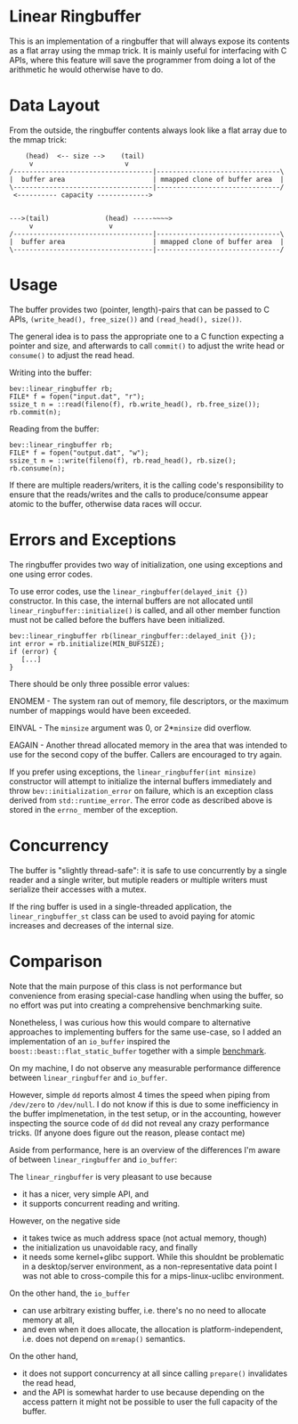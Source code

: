 # Linear Ringbuffer

This is an implementation of a ringbuffer that will always expose its contents
as a flat array using the mmap trick. It is mainly useful for interfacing with
C APIs, where this feature will save the programmer from doing a lot of the
arithmetic he would otherwise have to do.


# Data Layout

From the outside, the ringbuffer contents always look like a flat array
due to the mmap trick:


        (head)  <-- size -->    (tail)
         v                       v
    /-----------------------------------|-------------------------------\
    |  buffer area                      | mmapped clone of buffer area  |
    \-----------------------------------|-------------------------------/
     <---------- capacity ------------->


    --->(tail)              (head) -----~~~~>
         v                   v
    /-----------------------------------|-------------------------------\
    |  buffer area                      | mmapped clone of buffer area  |
    \-----------------------------------|-------------------------------/


# Usage

The buffer provides two (pointer, length)-pairs that can be passed to C APIs,
`(write_head(), free_size())` and `(read_head(), size())`.

The general idea is to pass the appropriate one to a C function expecting
a pointer and size, and afterwards to call `commit()` to adjust the write
head or `consume()` to adjust the read head.

Writing into the buffer:

    bev::linear_ringbuffer rb;
    FILE* f = fopen("input.dat", "r");
    ssize_t n = ::read(fileno(f), rb.write_head(), rb.free_size());
    rb.commit(n);

Reading from the buffer:

    bev::linear_ringbuffer rb;
    FILE* f = fopen("output.dat", "w");
    ssize_t n = ::write(fileno(f), rb.read_head(), rb.size();
    rb.consume(n);

If there are multiple readers/writers, it is the calling code's
responsibility to ensure that the reads/writes and the calls to
produce/consume appear atomic to the buffer, otherwise data races
will occur.


# Errors and Exceptions

The ringbuffer provides two way of initialization, one using exceptions
and one using error codes.

To use error codes, use the `linear_ringbuffer(delayed_init {})` constructor.
In this case, the internal buffers are not allocated until
`linear_ringbuffer::initialize()` is called, and all other member function
must not be called before the buffers have been initialized.

    bev::linear_ringbuffer rb(linear_ringbuffer::delayed_init {});
    int error = rb.initialize(MIN_BUFSIZE);
    if (error) {
       [...]
    }

There should be only three possible error values:

  ENOMEM - The system ran out of memory, file descriptors, or the maximum
           number of mappings would have been exceeded.

  EINVAL - The `minsize` argument was 0, or 2*`minsize` did overflow.

  EAGAIN - Another thread allocated memory in the area that was intended
           to use for the second copy of the buffer. Callers are encouraged
           to try again.

If you prefer using exceptions, the `linear_ringbuffer(int minsize)`
constructor will attempt to initialize the internal buffers immediately and
throw `bev::initialization_error` on failure, which is an exception class
derived from `std::runtime_error`. The error code as described above is
stored in the `errno_` member of the exception.


# Concurrency

The buffer is "slightly thread-safe": it is safe to use concurrently by a
single reader and a single writer, but mutiple readers or multiple writers
must serialize their accesses with a mutex.

If the ring buffer is used in a single-threaded application, the
`linear_ringbuffer_st` class can be used to avoid paying for atomic
increases and decreases of the internal size.


# Comparison

Note that the main purpose of this class is not performance but convenience
from erasing special-case handling when using the buffer, so no
effort was put into creating a comprehensive benchmarking suite.

Nonetheless, I was curious how this would compare to alternative approaches
to implementing buffers for the same use-case, so I added an implementation
of an `io_buffer` inspired the `boost::beast::flat_static_buffer` together
with a simple [benchmark](./benchmark.cpp).

On my machine, I do not observe any measurable performance difference between
`linear_ringbuffer` and `io_buffer`.

However, simple `dd` reports almost 4 times the speed when piping from `/dev/zero`
to `/dev/null`. I do not know if this is due to some inefficiency in the buffer
implmenetation, in the test setup, or in the accounting, however inspecting
the source code of `dd` did not reveal any crazy performance tricks. (If anyone
does figure out the reason, please contact me)


Aside from performance, here is an overview of the differences I'm aware of
between `linear_ringbuffer` and `io_buffer`:

The `linear_ringbuffer` is very pleasant to use because
   - it has a nicer, very simple API, and
   - it supports concurrent reading and writing.

However, on the negative side
   - it takes twice as much address space (not actual memory, though)
   - the initialization us unavoidable racy, and finally
   - it needs some kernel+glibc support. While this shouldnt be problematic
     in a desktop/server environment, as a non-representative data point I was
     not able to cross-compile this for a mips-linux-uclibc environment.


On the other hand, the `io_buffer`
   - can use arbitrary existing buffer, i.e. there's no no need to allocate
     memory at all,
   - and even when it does allocate, the allocation is platform-independent,
     i.e. does not depend on `mremap()` semantics.

On the other hand,
   - it does not support concurrency at all since calling `prepare()`
     invalidates the read head,
   - and the API is somewhat harder to use because depending on the access
     pattern it might not be possible to user the full capacity of the buffer.
